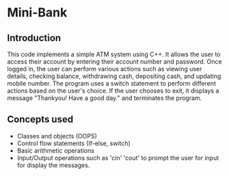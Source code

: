 # Mini-Bank

## Introduction
This code implements a simple ATM system using C++. It allows the user to access their account by entering their account number and password. Once logged in, the user can perform various actions such as  viewing user details, checking balance, withdrawing cash, depositing cash, and updating mobile number. The program uses a switch statement to perform different actions based on the user's choice. If the user chooses to exit, it displays a message "Thankyou! Have a good day." and terminates the program.

## Concepts used
* Classes and objects (OOPS)
* Control flow statements (If-else, switch)
* Basic arithmetic operations
* Input/Output operations such as 'cin' 'cout' to prompt the user for input for display the messages.




